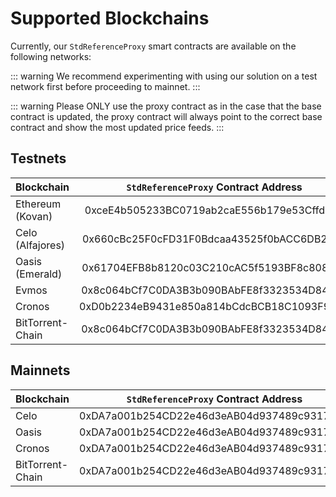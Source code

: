 <!--
order: 3
-->

# Supported Blockchains

Currently, our `StdReferenceProxy` smart contracts are available on the following networks:

::: warning
We recommend experimenting with using our solution on a test network first before proceeding to mainnet.
:::

::: warning
Please ONLY use the proxy contract as in the case that the base contract is updated, the proxy contract will always point to the correct base contract and show the most updated price feeds.
:::

## Testnets

| Blockchain       |    `StdReferenceProxy` Contract Address    |                                                      Explorer                                                      |
| ---------------- | :----------------------------------------: | :----------------------------------------------------------------------------------------------------------------: |
| Ethereum (Kovan) | 0xceE4b505233BC0719ab2caE556b179e53Cffd3Aa |               [link](https://kovan.etherscan.io/address/0xceE4b505233BC0719ab2caE556b179e53Cffd3Aa)                |
| Celo (Alfajores) | 0x660cBc25F0cFD31F0Bdcaa43525f0bACC6DB2ABc |      [link](https://alfajores-blockscout.celo-testnet.org/address/0x660cBc25F0cFD31F0Bdcaa43525f0bACC6DB2ABc)      |
| Oasis (Emerald)  | 0x61704EFB8b8120c03C210cAC5f5193BF8c80852a | [link](https://testnet.explorer.emerald.oasis.dev/address/0x61704EFB8b8120c03C210cAC5f5193BF8c80852a/transactions) |
| Evmos            | 0x8c064bCf7C0DA3B3b090BAbFE8f3323534D84d68 |           [link](https://evm.evmos.dev/address/0x8c064bCf7C0DA3B3b090BAbFE8f3323534D84d68/transactions)            |
| Cronos           | 0xD0b2234eB9431e850a814bCdcBCB18C1093F986B |              [link](https://testnet.cronoscan.com/address/0xD0b2234eB9431e850a814bCdcBCB18C1093F986B)              |
| BitTorrent-Chain | 0x8c064bCf7C0DA3B3b090BAbFE8f3323534D84d68 |              [link](https://testnet.bttcscan.com/address/0x8c064bCf7C0DA3B3b090BAbFE8f3323534D84d68)               |

## Mainnets

| Blockchain       |    `StdReferenceProxy` Contract Address    |                                                  Explorer                                                  |
| ---------------- | :----------------------------------------: | :--------------------------------------------------------------------------------------------------------: |
| Celo             | 0xDA7a001b254CD22e46d3eAB04d937489c93174C3 |            [link](https://explorer.celo.org/address/0xDA7a001b254CD22e46d3eAB04d937489c93174C3)            |
| Oasis            | 0xDA7a001b254CD22e46d3eAB04d937489c93174C3 | [link](https://explorer.emerald.oasis.dev/address/0xDA7a001b254CD22e46d3eAB04d937489c93174C3/transactions) |
| Cronos           | 0xDA7a001b254CD22e46d3eAB04d937489c93174C3 |              [link](https://cronoscan.com/address/0xDA7a001b254CD22e46d3eAB04d937489c93174C3)              |
| BitTorrent-Chain | 0xDA7a001b254CD22e46d3eAB04d937489c93174C3 |              [link](https://bttcscan.com/address/0xDA7a001b254CD22e46d3eAB04d937489c93174C3)               |
